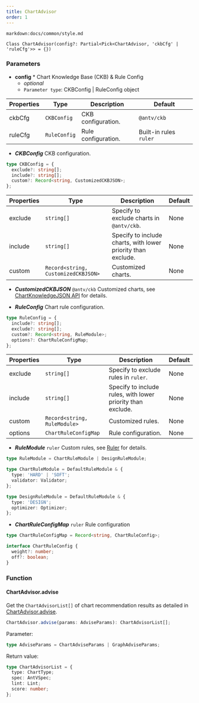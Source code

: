```yaml
---
title: ChartAdvisor
order: 1
---
```


`markdown:docs/common/style.md`

<div class='doc-md'>

```sign
Class ChartAdvisor(config?: Partial<Pick<ChartAdvisor, 'ckbCfg' | 'ruleCfg'>> = {})
```

### Parameters

* **config** * Chart Knowledge Base (CKB) & Rule Config
  * _optional_
  * `Parameter type`: CKBConfig | RuleConfig object

| Properties | Type | Description | Default |  
| ----| ---- | ---- | -----|
| ckbCfg | `CKBConfig` | CKB configuration. | `@antv/ckb` |
| ruleCfg | `RuleConfig` | Rule configuration. | Built-in rules `ruler` |


* ***CKBConfig*** CKB configuration.

```ts
type CKBConfig = {
  exclude?: string[];
  include?: string[];
  custom?: Record<string, CustomizedCKBJSON>;
};
```

| Properties | Type | Description | Default |  
| ----| ---- | ---- | -----|
| exclude | `string[]` | Specify to exclude charts in `@antv/ckb`. | None |
| include | `string[]` | Specify to include charts, with lower priority than exclude. | None |
| custom | `Record<string, CustomizedCKBJSON>` | Customized charts. | None |

* ***CustomizedCKBJSON*** `@antv/ckb` Customized charts, see [ChartKnowledgeJSON API](./ckb/CKBJson#parameters) for details.


* ***RuleConfig*** Chart rule configuration.

```ts
type RuleConfig = {
  include?: string[];
  exclude?: string[];
  custom?: Record<string, RuleModule>;
  options?: ChartRuleConfigMap;
};
```

| Properties | Type | Description | Default |  
| ----| ---- | ---- | -----|
| exclude | `string[]` | Specify to exclude rules in `ruler`. | None |
| include | `string[]` | Specify to include rules, with lower priority than exclude. | None |
| custom | `Record<string, RuleModule>` | Customized rules. | None |
| options | `ChartRuleConfigMap` | Rule configuration. | None |

* ***RuleModule*** `ruler` Custom rules, see [Ruler](../ckb/Ruler) for details.

```ts
type RuleModule = ChartRuleModule | DesignRuleModule;

type ChartRuleModule = DefaultRuleModule & {
  type: 'HARD' | 'SOFT';
  validator: Validator;
};

type DesignRuleModule = DefaultRuleModule & {
  type: 'DESIGN';
  optimizer: Optimizer;
};
```

* ***ChartRuleConfigMap*** `ruler` Rule configuration

```ts
type ChartRuleConfigMap = Record<string, ChartRuleConfig>;

interface ChartRuleConfig {
  weight?: number;
  off?: boolean;
}
```

### Function

#### ChartAdvisor.advise

Get the `ChartAdvisorList[]` of chart recommendation results as detailed in [ChartAdvisor.advise](./chartAdvice).

```ts
ChartAdvisor.advise(params: AdviseParams): ChartAdvisorList[];
```

Parameter:

```ts
type AdviseParams = ChartAdviseParams | GraphAdviseParams;
```

Return value:

```ts
type ChartAdvisorList = {
  type: ChartType;
  spec: AntVSpec;
  lint: Lint;
  score: number;
};
```


</div>
